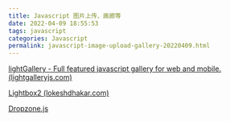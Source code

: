 ```yaml
---
title: Javascript 图片上传、画廊等
date: 2022-04-09 18:55:53
tags: javascript
categories: Javascript
permalink: javascript-image-upload-gallery-20220409.html
---
```


[lightGallery - Full featured javascript gallery for web and mobile. (lightgalleryjs.com)](https://www.lightgalleryjs.com/)

[Lightbox2 (lokeshdhakar.com)](https://lokeshdhakar.com/projects/lightbox2/)

[Dropzone.js](https://www.dropzone.dev/js/)
